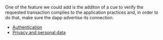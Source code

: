 
One of the feature we could add is the additon of a cue to verify the requested
transaction complies to the application practices and, in order to do that,
make sure the dapp advertise its connection. 

- [Authentication](./authn/authn.md)
- [Privacy and personal data](./privacy.md)
